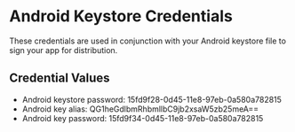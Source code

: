 # Android Keystore Credentials

These credentials are used in conjunction with your Android keystore file to sign your app for distribution.

## Credential Values

- Android keystore password: 15fd9f28-0d45-11e8-97eb-0a580a782815
- Android key alias: QG1heGdlbmRhbmllbC9jb2xsaW5zb25meA==
- Android key password: 15fd9f34-0d45-11e8-97eb-0a580a782815
      